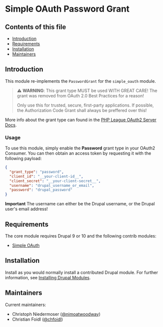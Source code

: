 # Simple OAuth Password Grant

## Contents of this file

- [Introduction](#introduction)
- [Requirements](#requirements)
- [Installation](#installation)
- [Maintainers](#maintainers)

## Introduction

This module re-implements the `PasswordGrant` for the `simple_oauth` module.

> :warning: **WARNING**: This grant type MUST be used WITH GREAT CARE!
> The grant was removed from OAuth 2.0 Best Practices for a reason!
>
> Only use this for trusted, secure, first-party applications. If possible,
> the Authorization Code Grant shall always be preffered over this!

More info about the grant type can found in the [PHP League OAuth2 Server Docs](https://oauth2.thephpleague.com/authorization-server/resource-owner-password-credentials-grant/).

### Usage

To use this module, simply enable the **Password** grant type in your OAuth2
Consumer. You can then obtain an access token by requesting it with the
following payload:

```json
{
  "grant_type": "password",
  "client_id": "__your-client-id__",
  "client_secret": "__your-client-secret__",
  "username": "drupal_username_or_email",
  "password": "drupal_password"
}
```

**Important**
The username can either be the Drupal username, or the Drupal
user's email address!

## Requirements

The core module requires Drupal 9 or 10 and the following contrib modules:

- [Simple OAuth](https://www.drupal.org/project/simple_oauth)

## Installation

Install as you would normally install a contributed Drupal module. For further
information, see
[Installing Drupal Modules](https://www.drupal.org/docs/extending-drupal/installing-drupal-modules).

## Maintainers

Current maintainers:

- Christoph Niedermoser ([@nimoatwoodway](https://www.drupal.org/u/nimoatwoodway))
- Christian Foidl ([@chfoidl](https://www.drupal.org/u/chfoidl))
